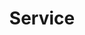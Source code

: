 ---
heading: 
title: Service
bg-color: mint-lighter-80
emphasis-color: darkblue
image:
layout: text-only
--- 